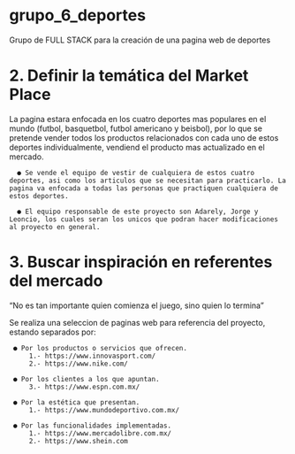 # grupo_6_deportes
Grupo de FULL STACK para la creación de una pagina web de deportes 

# 2. Definir la temática del Market Place 
La pagina estara enfocada en los cuatro deportes mas populares en el mundo (futbol, basquetbol, futbol americano y beisbol), por lo que se pretende vender todos los productos relacionados con cada uno de estos deportes individualmente, vendiend el producto mas actualizado en el mercado. 

      ● Se vende el equipo de vestir de cualquiera de estos cuatro deportes, asi como los articulos que se necesitan para practicarlo. La pagina va enfocada a todas las personas que practiquen cualquiera de estos deportes. 
      
      ● El equipo responsable de este proyecto son Adarely, Jorge y Leoncio, los cuales seran los unicos que podran hacer modificaciones al proyecto en general. 

# 3. Buscar inspiración en referentes del mercado 

 “No es tan importante quien comienza el juego, sino quien lo termina” 
      
  Se realiza una seleccion de paginas web para referencia del proyecto, estando separados por:
  
     ● Por los productos o servicios que ofrecen.
         1.- https://www.innovasport.com/
         2.- https://www.nike.com/
         
     ● Por los clientes a los que apuntan. 
         3.- https://www.espn.com.mx/
     
     ● Por la estética que presentan. 
         1.- https://www.mundodeportivo.com.mx/
     
     ● Por las funcionalidades implementadas. 
         1.- https://www.mercadolibre.com.mx/
         2.- https://www.shein.com
     

